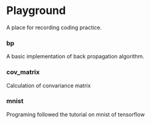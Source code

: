 # Playground
A place for recording coding practice.


### bp
A basic implementation of back propagation algorithm.

### cov_matrix
Calculation of convariance matrix

### mnist
Programing followed the tutorial on mnist of tensorflow 
